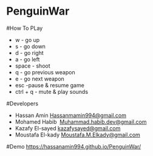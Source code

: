 # PenguinWar

#How To PLay
- w - go up
- s - go down
- d - go right
- a - go left
- space - shoot
- q - go previous weapon
- e - go next weapon
- esc -pause & resume game
- ctrl + q - mute & play sounds

#Developers
- Hassan Amin <Hassanmamin994@gmail.com>
- Mohamed Habib  <Muhammad.habib.dev@gmail.com>
- Kazafy El-sayed <kazafysayed@gmail.com>
- Moustafa El-kady <Moustafa.M.Elkady@gmail.com>

#Demo
https://hassanamin994.github.io/PenguinWar/
